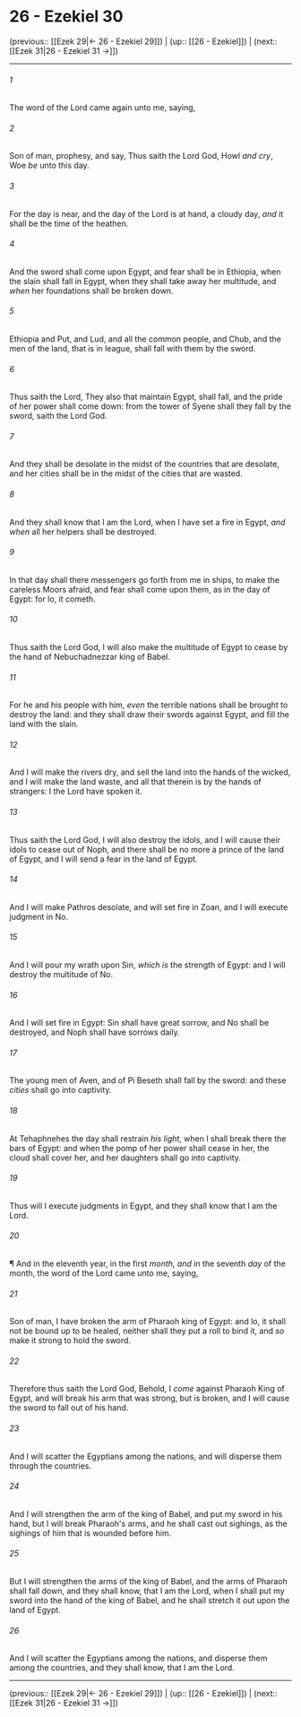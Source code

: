 # 26 - Ezekiel 30

(previous:: [[Ezek 29|← 26 - Ezekiel 29]]) | (up:: [[26 - Ezekiel]]) | (next:: [[Ezek 31|26 - Ezekiel 31 →]])

***


###### 1 
The word of the Lord came again unto me, saying, 

###### 2 
Son of man, prophesy, and say, Thus saith the Lord God, Howl _and cry_, Woe _be_ unto this day. 

###### 3 
For the day is near, and the day of the Lord is at hand, a cloudy day, _and_ it shall be the time of the heathen. 

###### 4 
And the sword shall come upon Egypt, and fear shall be in Ethiopia, when the slain shall fall in Egypt, when they shall take away her multitude, and _when_ her foundations shall be broken down. 

###### 5 
Ethiopia and Put, and Lud, and all the common people, and Chub, and the men of the land, that is in league, shall fall with them by the sword. 

###### 6 
Thus saith the Lord, They also that maintain Egypt, shall fall, and the pride of her power shall come down: from the tower of Syene shall they fall by the sword, saith the Lord God. 

###### 7 
And they shall be desolate in the midst of the countries that are desolate, and her cities shall be in the midst of the cities that are wasted. 

###### 8 
And they shall know that I am the Lord, when I have set a fire in Egypt, _and when_ all her helpers shall be destroyed. 

###### 9 
In that day shall there messengers go forth from me in ships, to make the careless Moors afraid, and fear shall come upon them, as in the day of Egypt: for lo, it cometh. 

###### 10 
Thus saith the Lord God, I will also make the multitude of Egypt to cease by the hand of Nebuchadnezzar king of Babel. 

###### 11 
For he and his people with him, _even_ the terrible nations shall be brought to destroy the land: and they shall draw their swords against Egypt, and fill the land with the slain. 

###### 12 
And I will make the rivers dry, and sell the land into the hands of the wicked, and I will make the land waste, and all that therein is by the hands of strangers: I the Lord have spoken it. 

###### 13 
Thus saith the Lord God, I will also destroy the idols, and I will cause their idols to cease out of Noph, and there shall be no more a prince of the land of Egypt, and I will send a fear in the land of Egypt. 

###### 14 
And I will make Pathros desolate, and will set fire in Zoan, and I will execute judgment in No. 

###### 15 
And I will pour my wrath upon Sin, _which is_ the strength of Egypt: and I will destroy the multitude of No. 

###### 16 
And I will set fire in Egypt: Sin shall have great sorrow, and No shall be destroyed, and Noph shall have sorrows daily. 

###### 17 
The young men of Aven, and of Pi Beseth shall fall by the sword: and these _cities_ shall go into captivity. 

###### 18 
At Tehaphnehes the day shall restrain _his light_, when I shall break there the bars of Egypt: and when the pomp of her power shall cease in her, the cloud shall cover her, and her daughters shall go into captivity. 

###### 19 
Thus will I execute judgments in Egypt, and they shall know that I am the Lord. 

###### 20 
¶ And in the eleventh year, in the first _month, and_ in the seventh _day_ of the month, the word of the Lord came unto me, saying, 

###### 21 
Son of man, I have broken the arm of Pharaoh king of Egypt: and lo, it shall not be bound up to be healed, neither shall they put a roll to bind it, and _so_ make it strong to hold the sword. 

###### 22 
Therefore thus saith the Lord God, Behold, I _come_ against Pharaoh King of Egypt, and will break his arm that was strong, but is broken, and I will cause the sword to fall out of his hand. 

###### 23 
And I will scatter the Egyptians among the nations, and will disperse them through the countries. 

###### 24 
And I will strengthen the arm of the king of Babel, and put my sword in his hand, but I will break Pharaoh's arms, and he shall cast out sighings, as the sighings of him that is wounded before him. 

###### 25 
But I will strengthen the arms of the king of Babel, and the arms of Pharaoh shall fall down, and they shall know, that I am the Lord, when I shall put my sword into the hand of the king of Babel, and he shall stretch it out upon the land of Egypt. 

###### 26 
And I will scatter the Egyptians among the nations, and disperse them among the countries, and they shall know, that I am the Lord.

***

(previous:: [[Ezek 29|← 26 - Ezekiel 29]]) | (up:: [[26 - Ezekiel]]) | (next:: [[Ezek 31|26 - Ezekiel 31 →]])

